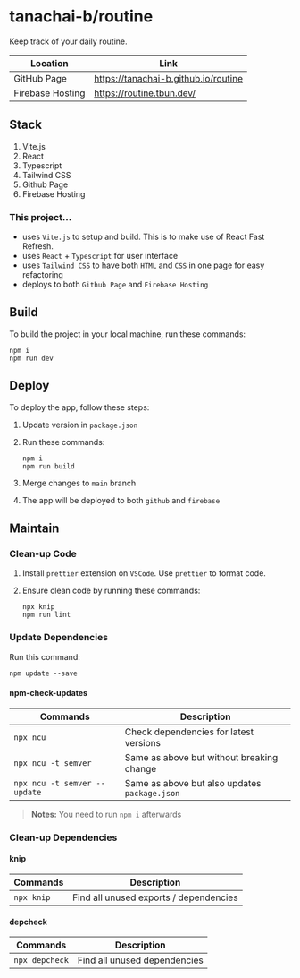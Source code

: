 # tanachai-b/routine

Keep track of your daily routine.

| Location         | Link                                 |
| ---------------- | ------------------------------------ |
| GitHub Page      | https://tanachai-b.github.io/routine |
| Firebase Hosting | https://routine.tbun.dev/            |

## Stack

1. Vite.js
2. React
3. Typescript
4. Tailwind CSS
5. Github Page
6. Firebase Hosting

### This project...

- uses `Vite.js` to setup and build. This is to make use of React Fast Refresh.
- uses `React` + `Typescript` for user interface
- uses `Tailwind CSS` to have both `HTML` and `CSS` in one page for easy refactoring
- deploys to both `Github Page` and `Firebase Hosting`

## Build

To build the project in your local machine, run these commands:

```
npm i
npm run dev
```

## Deploy

To deploy the app, follow these steps:

1.  Update version in `package.json`
2.  Run these commands:

    ```
    npm i
    npm run build
    ```

3.  Merge changes to `main` branch
4.  The app will be deployed to both `github` and `firebase`

## Maintain

### Clean-up Code

1. Install `prettier` extension on `VSCode`. Use `prettier` to format code.
2. Ensure clean code by running these commands:

   ```
   npx knip
   npm run lint
   ```

### Update Dependencies

Run this command:

```
npm update --save
```

#### npm-check-updates

| Commands                     | Description                                   |
| ---------------------------- | --------------------------------------------- |
| `npx ncu`                    | Check dependencies for latest versions        |
| `npx ncu -t semver`          | Same as above but without breaking change     |
| `npx ncu -t semver --update` | Same as above but also updates `package.json` |

> **Notes:** You need to run `npm i` afterwards

### Clean-up Dependencies

#### knip

| Commands   | Description                            |
| ---------- | -------------------------------------- |
| `npx knip` | Find all unused exports / dependencies |

#### depcheck

| Commands       | Description                  |
| -------------- | ---------------------------- |
| `npx depcheck` | Find all unused dependencies |
